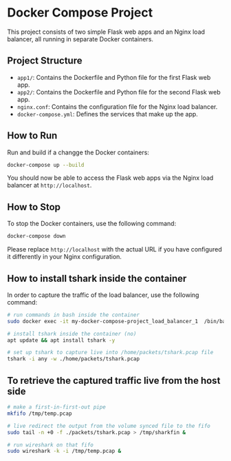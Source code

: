 # Docker Compose Project

This project consists of two simple Flask web apps and an Nginx load balancer, all running in separate Docker containers.

## Project Structure

- `app1/`: Contains the Dockerfile and Python file for the first Flask web app.
- `app2/`: Contains the Dockerfile and Python file for the second Flask web app.
- `nginx.conf`: Contains the configuration file for the Nginx load balancer.
- `docker-compose.yml`: Defines the services that make up the app.

## How to Run


Run and build if a changge the Docker containers:

```bash
docker-compose up --build
```

You should now be able to access the Flask web apps via the Nginx load balancer at `http://localhost`.

## How to Stop

To stop the Docker containers, use the following command:

```bash
docker-compose down
```


Please replace `http://localhost` with the actual URL if you have configured it differently in your Nginx configuration.


## How to install tshark inside the container

In order to capture the traffic of the load balancer, use the following command: 

```bash
# run commands in bash inside the container
sudo docker exec -it my-docker-compose-project_load_balancer_1  /bin/bash

# install tshark inside the container (no)
apt update && apt install tshark -y

# set up tshark to capture live into /home/packets/tshark.pcap file
tshark -i any -w ./home/packets/tshark.pcap

```

## To retrieve the captured traffic live from the host side

```bash
# make a first-in-first-out pipe
mkfifo /tmp/temp.pcap

# live redirect the output from the volume synced file to the fifo  
sudo tail -n +0 -f ./packets/tshark.pcap > /tmp/sharkfin &

# run wireshark on that fifo
sudo wireshark -k -i /tmp/temp.pcap &
```

